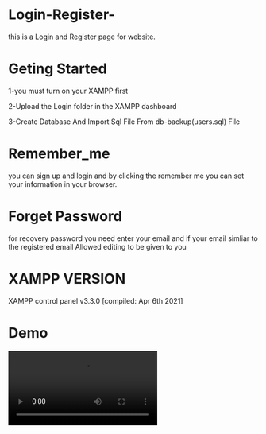 # Login-Register-

this is a Login and Register page for website.

Geting Started
===============
1-you must turn on your XAMPP first 

2-Upload the Login folder in the XAMPP dashboard

3-Create Database And Import Sql File From db-backup(users.sql) File

Remember_me
===========

you can sign up and  login and by clicking the remember me you can set your information in your browser.

Forget Password
=

for recovery password you need enter your email and if your email simliar to the registered email Allowed editing to be given to you

XAMPP VERSION
==============

XAMPP control panel  v3.3.0 [compiled: Apr 6th 2021]

Demo
=
![](Demo.mp4)
